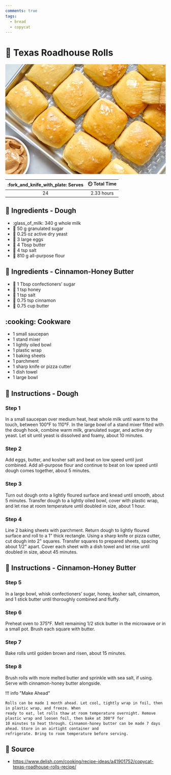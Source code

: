 ```yaml
---
comments: true
tags:
  - bread
  - copycat
---
```

# :bread: Texas Roadhouse Rolls

![Texas Roadhouse Rolls](../assets/images/texas-roadhouse-rolls.jpg)

| :fork_and_knife_with_plate: Serves | :timer_clock: Total Time |
|:----------------------------------:|:-----------------------: |
| 24 | 2.33 hours |

## :salt: Ingredients - Dough

- :glass_of_milk: 340 g whole milk
- :candy: 50 g granulated sugar
- :microbe: 0.25 oz active dry yeast
- :egg: 3 large eggs
- :butter: 4 Tbsp butter
- :salt: 4 tsp salt
- :ear_of_rice: 810 g all-purpose flour

## :salt: Ingredients - Cinnamon-Honey Butter

- :candy: 1 Tbsp confectioners’ sugar
- :honey_pot: 1 tsp honey
- :salt: 1 tsp salt
- :custard: 0.75 tsp cinnamon
- :butter: 0.75 cup butter

## :cooking: Cookware

- 1 small saucepan
- 1 stand mixer
- 1 lightly oiled bowl
- 1 plastic wrap
- 1 baking sheets
- 1 parchment
- 1 sharp knife or pizza cutter
- 1 dish towel
- 1 large bowl

## :pencil: Instructions - Dough

### Step 1

In a small saucepan over medium heat, heat whole milk until warm to the touch, between 100°F to 110°F. In the large
bowl of a stand mixer fitted with the dough hook, combine warm milk, granulated sugar, and active dry yeast. Let sit
until yeast is dissolved and foamy, about 10 minutes.

### Step 2

Add eggs, butter, and kosher salt and beat on low speed until just combined. Add all-purpose flour and continue to beat
on low speed until dough comes together, about 5 minutes.

### Step 3

Turn out dough onto a lightly floured surface and knead until smooth, about 5 minutes. Transfer dough to a lightly oiled
bowl, cover with plastic wrap, and let rise at room temperature until doubled in size, about 1 hour.

### Step 4

Line 2 baking sheets with parchment. Return dough to lightly floured surface and roll to a 1" thick rectangle. Using a
sharp knife or pizza cutter, cut dough into 2" squares. Transfer squares to prepared sheets, spacing about 1/2" apart.
Cover each sheet with a dish towel and let rise until doubled in size, about 45 minutes.

## :pencil: Instructions - Cinnamon-Honey Butter

### Step 5

In a large bowl, whisk confectioners’ sugar, honey, kosher salt, cinnamon, and 1 stick butter until thoroughly
combined and fluffy.

### Step 6

Preheat oven to 375°F. Melt remaining 1/2 stick butter in the microwave or in a small pot. Brush each square with
butter.

### Step 7

Bake rolls until golden brown and risen, about 15 minutes.

### Step 8

Brush rolls with more melted butter and sprinkle with sea salt, if using. Serve with cinnamon-honey butter alongside.

!!! info "Make Ahead"

    Rolls can be made 1 month ahead. Let cool, tightly wrap in foil, then in plastic wrap, and freeze. When
    ready to eat, let rolls thaw at room temperature overnight. Remove plastic wrap and loosen foil, then bake at 300°F for
    10 minutes to heat through. Cinnamon-honey butter can be made 7 days ahead. Store in an airtight container and
    refrigerate. Bring to room temperature before serving.

## :link: Source

- <https://www.delish.com/cooking/recipe-ideas/a41901752/copycat-texas-roadhouse-rolls-recipe/>
